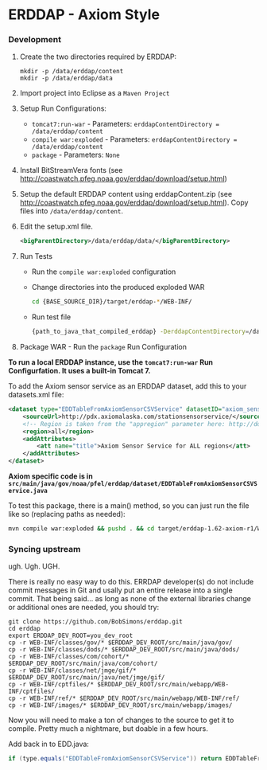 # ERDDAP - Axiom Style

### Development

1. Create the two directories required by ERDDAP:
    ```
    mkdir -p /data/erddap/content
    mkdir -p /data/erddap/data
    ```

2. Import project into Eclipse as a `Maven Project`
3. Setup Run Configurations:
    * `tomcat7:run-war` - Parameters: `erddapContentDirectory = /data/erddap/content`
    * `compile war:exploded` - Parameters: `erddapContentDirectory = /data/erddap/content`
    * `package` - Parameters: `None`
4. Install BitStreamVera fonts (see http://coastwatch.pfeg.noaa.gov/erddap/download/setup.html)
5. Setup the default ERDDAP content using erddapContent.zip (see http://coastwatch.pfeg.noaa.gov/erddap/download/setup.html).  Copy files into `/data/erddap/content`.
6. Edit the setup.xml file.
    ```xml
    <bigParentDirectory>/data/erddap/data/</bigParentDirectory>
    ```

7. Run Tests
    * Run the `compile war:exploded` configuration
    * Change directories into the produced exploded WAR

        ```bash
        cd {BASE_SOURCE_DIR}/target/erddap-*/WEB-INF/
        ```
    * Run test file

        ```bash
        {path_to_java_that_compiled_erddap} -DerddapContentDirectory=/data/erddap/content -classpath "./classes:./lib/*:{your_path_to_tomcat_directory}/lib/servlet-api.jar" -Xmx1200M -Xms1200M gov/noaa/pfel/coastwatch/TestAll
        ```
8. Package WAR - Run the `package` Run Configuration


**To run a local ERDDAP instance, use the `tomcat7:run-war` Run Configurfation.  It uses a built-in Tomcat 7.**

To add the Axiom sensor service as an ERDDAP dataset, add this to your datasets.xml file:
```xml
<dataset type="EDDTableFromAxiomSensorCSVService" datasetID="axiom_sensor_service">
    <sourceUrl>http://pdx.axiomalaska.com/stationsensorservice/</sourceUrl>
    <!-- Region is taken from the "appregion" parameter here: http://docs.stationsensorservice.apiary.io/#getstationrequest -->
    <region>all</region>
    <addAttributes>
        <att name="title">Axiom Sensor Service for ALL regions</att>
    </addAttributes>
</dataset>
```

**Axiom specific code is in `src/main/java/gov/noaa/pfel/erddap/dataset/EDDTableFromAxiomSensorCSVService.java`**

To test this package, there is a main() method, so you can just run the file like so (replacing paths as needed):

```bash
mvn compile war:exploded && pushd . && cd target/erddap-1.62-axiom-r1/WEB-INF/ &&  /opt/java/jdk_64/bin/java -DerddapContentDirectory=/data/erddap/content -classpath "./classes:./lib/*:/opt/tomcat/apache-tomcat-8.0.18/lib/servlet-api.jar" -Xmx1200M -Xms1200M gov/noaa/pfel/erddap/dataset/EDDTableFromAxiomSensorCSVService; popd
```


### Syncing upstream

ugh. Ugh. UGH.

There is really no easy way to do this.  ERRDAP developer(s) do not include commit messages
in Git and usally put an entire release into a single commit.  That being said... as long as none of the external libraries change or additional ones are needed, you should try:

```
git clone https://github.com/BobSimons/erddap.git
cd erddap
export ERDDAP_DEV_ROOT=you_dev_root
cp -r WEB-INF/classes/gov/* $ERDDAP_DEV_ROOT/src/main/java/gov/
cp -r WEB-INF/classes/dods/* $ERDDAP_DEV_ROOT/src/main/java/dods/
cp -r WEB-INF/classes/com/cohort/* $ERDDAP_DEV_ROOT/src/main/java/com/cohort/
cp -r WEB-INF/classes/net/jmge/gif/* $ERDDAP_DEV_ROOT/src/main/java/net/jmge/gif/
cp -r WEB-INF/cptfiles/* $ERDDAP_DEV_ROOT/src/main/webapp/WEB-INF/cptfiles/
cp -r WEB-INF/ref/* $ERDDAP_DEV_ROOT/src/main/webapp/WEB-INF/ref/
cp -r WEB-INF/images/* $ERDDAP_DEV_ROOT/src/main/webapp/images/

```

Now you will need to make a ton of changes to the source to get it to compile.  Pretty much a nightmare, but doable in a few hours.


Add back in to EDD.java:

```java
if (type.equals("EDDTableFromAxiomSensorCSVService")) return EDDTableFromAxiomSensorCSVService.fromXml(xmlReader);
```

